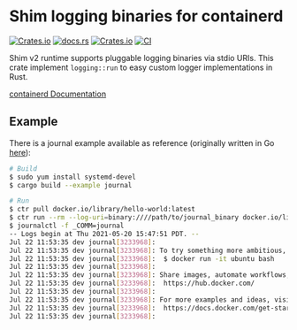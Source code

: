 # Shim logging binaries for containerd

[![Crates.io](https://img.shields.io/crates/v/containerd-shim-logging)](https://crates.io/crates/containerd-shim-logging)
[![docs.rs](https://img.shields.io/docsrs/containerd-shim-logging)](https://docs.rs/containerd-shim-logging/latest/containerd_shim_logging/)
[![Crates.io](https://img.shields.io/crates/l/containerd-shim-logging)](https://github.com/containerd/rust-extensions/blob/main/LICENSE)
[![CI](https://github.com/containerd/rust-extensions/actions/workflows/ci.yml/badge.svg?branch=main)](https://github.com/containerd/rust-extensions/actions/workflows/ci.yml)

Shim v2 runtime supports pluggable logging binaries via stdio URIs.
This crate implement `logging::run` to easy custom logger implementations in Rust.

[containerd Documentation](https://github.com/containerd/containerd/tree/master/runtime/v2#logging)

## Example

There is a journal example available as reference (originally written in Go [here](https://github.com/containerd/containerd/tree/dbef1d56d7ebc05bc4553d72c419ed5ce025b05d/runtime/v2#logging)):

```bash
# Build
$ sudo yum install systemd-devel
$ cargo build --example journal

# Run
$ ctr pull docker.io/library/hello-world:latest
$ ctr run --rm --log-uri=binary:////path/to/journal_binary docker.io/library/hello-world:latest hello
$ journalctl -f _COMM=journal
-- Logs begin at Thu 2021-05-20 15:47:51 PDT. --
Jul 22 11:53:35 dev journal[3233968]:
Jul 22 11:53:35 dev journal[3233968]: To try something more ambitious, you can run an Ubuntu container with:
Jul 22 11:53:35 dev journal[3233968]:  $ docker run -it ubuntu bash
Jul 22 11:53:35 dev journal[3233968]:
Jul 22 11:53:35 dev journal[3233968]: Share images, automate workflows, and more with a free Docker ID:
Jul 22 11:53:35 dev journal[3233968]:  https://hub.docker.com/
Jul 22 11:53:35 dev journal[3233968]:
Jul 22 11:53:35 dev journal[3233968]: For more examples and ideas, visit:
Jul 22 11:53:35 dev journal[3233968]:  https://docs.docker.com/get-started/
Jul 22 11:53:35 dev journal[3233968]:
```
